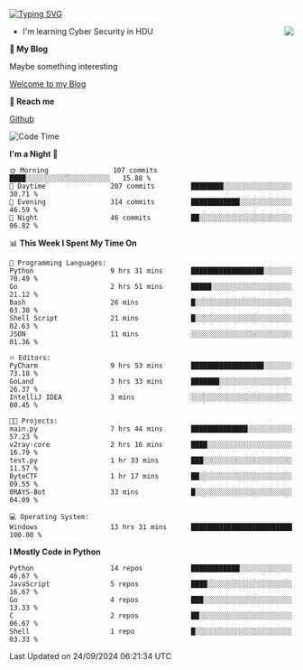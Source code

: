 [![Typing SVG](https://readme-typing-svg.herokuapp.com?font=Fira+Code&pause=1000&random=false&width=450&height=60&lines=Hello+%F0%9F%91%8B%F0%9F%8F%BB;I'm+JBNRZ)](https://git.io/typing-svg)

<a href="#">
  <img align="right" src="https://github-readme-stats.vercel.app/api?username=JBNRZ&show_icons=true&bg_color=15,f2f7fd,E0EAFC" />
</a>

- I'm learning Cyber Security in HDU

 **🌱 My Blog**

Maybe something interesting

[Welcome to my Blog](https://jbnrz.com.cn/)

 **💬 Reach me** 

[Github](https://github.com/JBNRZ)


<!--START_SECTION:waka-->
![Code Time](http://img.shields.io/badge/Code%20Time-675%20hrs%2044%20mins-blue)

**I'm a Night 🦉** 

```text
🌞 Morning                107 commits         ████░░░░░░░░░░░░░░░░░░░░░   15.88 % 
🌆 Daytime                207 commits         ████████░░░░░░░░░░░░░░░░░   30.71 % 
🌃 Evening                314 commits         ████████████░░░░░░░░░░░░░   46.59 % 
🌙 Night                  46 commits          ██░░░░░░░░░░░░░░░░░░░░░░░   06.82 % 
```


📊 **This Week I Spent My Time On** 

```text
💬 Programming Languages: 
Python                   9 hrs 31 mins       ██████████████████░░░░░░░   70.49 % 
Go                       2 hrs 51 mins       █████░░░░░░░░░░░░░░░░░░░░   21.12 % 
Bash                     26 mins             █░░░░░░░░░░░░░░░░░░░░░░░░   03.30 % 
Shell Script             21 mins             █░░░░░░░░░░░░░░░░░░░░░░░░   02.63 % 
JSON                     11 mins             ░░░░░░░░░░░░░░░░░░░░░░░░░   01.36 % 

🔥 Editors: 
PyCharm                  9 hrs 53 mins       ██████████████████░░░░░░░   73.18 % 
GoLand                   3 hrs 33 mins       ███████░░░░░░░░░░░░░░░░░░   26.37 % 
IntelliJ IDEA            3 mins              ░░░░░░░░░░░░░░░░░░░░░░░░░   00.45 % 

🐱‍💻 Projects: 
main.py                  7 hrs 44 mins       ██████████████░░░░░░░░░░░   57.23 % 
v2ray-core               2 hrs 16 mins       ████░░░░░░░░░░░░░░░░░░░░░   16.79 % 
test.py                  1 hr 33 mins        ███░░░░░░░░░░░░░░░░░░░░░░   11.57 % 
ByteCTF                  1 hr 17 mins        ██░░░░░░░░░░░░░░░░░░░░░░░   09.55 % 
0RAYS-Bot                33 mins             █░░░░░░░░░░░░░░░░░░░░░░░░   04.09 % 

💻 Operating System: 
Windows                  13 hrs 31 mins      █████████████████████████   100.00 % 
```

**I Mostly Code in Python** 

```text
Python                   14 repos            ████████████░░░░░░░░░░░░░   46.67 % 
JavaScript               5 repos             ████░░░░░░░░░░░░░░░░░░░░░   16.67 % 
Go                       4 repos             ███░░░░░░░░░░░░░░░░░░░░░░   13.33 % 
C                        2 repos             ██░░░░░░░░░░░░░░░░░░░░░░░   06.67 % 
Shell                    1 repo              █░░░░░░░░░░░░░░░░░░░░░░░░   03.33 % 
```




 Last Updated on 24/09/2024 06:21:34 UTC
<!--END_SECTION:waka-->
